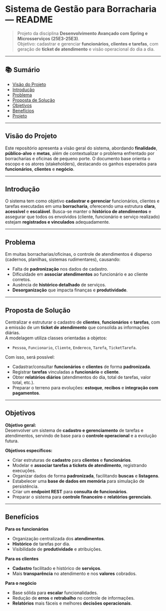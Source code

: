 # Sistema de Gestão para Borracharia — README

> Projeto da disciplina **Desenvolvimento Avançado com Spring e Microsserviços (25E3-25E3)**.  
> Objetivo: cadastrar e gerenciar **funcionários, clientes e tarefas**, com geração de **ticket de atendimento** e visão operacional do dia a dia.

---

## 📚 Sumário
- [Visão do Projeto](#visão-do-projeto)
- [Introdução](#introdução)
- [Problema](#problema)
- [Proposta de Solução](#proposta-de-solução)
- [Objetivos](#objetivos)
- [Benefícios](#benefícios)
- [Projeto](#projeto)

---

## Visão do Projeto
Este repositório apresenta a visão geral do sistema, abordando **finalidade**, **público-alvo** e **metas**, além de contextualizar o problema enfrentado por borracharias e oficinas de pequeno porte. O documento base orienta o escopo e os atores (stakeholders), destacando os ganhos esperados para **funcionários**, **clientes** e **negócio**.

---

## Introdução
O sistema tem como objetivo **cadastrar e gerenciar** funcionários, clientes e tarefas executadas em uma **borracharia**, oferecendo uma estrutura **clara**, **acessível** e **escalável**. Busca-se manter o **histórico de atendimentos** e assegurar que todos os envolvidos (cliente, funcionário e serviço realizado) estejam **registrados e vinculados** adequadamente.

---

## Problema
Em muitas borracharias/oficinas, o controle de atendimentos é disperso (cadernos, planilhas, sistemas rudimentares), causando:

- Falta de **padronização** nos dados de cadastro.  
- Dificuldade em **associar atendimentos** ao funcionário e ao cliente corretos.  
- Ausência de **histórico detalhado** de serviços.  
- **Desorganização** que impacta finanças e **produtividade**.

---

## Proposta de Solução
Centralizar e estruturar o cadastro de **clientes**, **funcionários** e **tarefas**, com a emissão de um **ticket de atendimento** que consolida as informações diárias.  
A modelagem utiliza classes orientadas a objetos:

- `Pessoa`, `Funcionario`, `Cliente`, `Endereco`, `Tarefa`, `TicketTarefa`.

Com isso, será possível:

- Cadastrar/consultar **funcionários** e **clientes** de forma **padronizada**.  
- Registrar **tarefas** vinculadas a **funcionário** e **cliente**.  
- Obter **relatórios diários** (atendimentos do dia, total de tarefas, valor total, etc.).  
- Preparar o terreno para evoluções: **estoque**, **recibos** e **integração com pagamentos**.

---

## Objetivos
**Objetivo geral:**  
Desenvolver um sistema de **cadastro e gerenciamento** de tarefas e atendimentos, servindo de base para o **controle operacional** e a evolução futura.

**Objetivos específicos:**
- Criar estruturas de **cadastro** para **clientes** e **funcionários**.  
- Modelar e **associar tarefas a tickets de atendimento**, registrando execuções.  
- Organizar dados de forma **padronizada**, facilitando **buscas** e **listagens**.  
- Estabelecer uma **base de dados em memória** para simulação de persistência.  
- Criar um **endpoint REST** para **consulta de funcionários**.  
- Preparar o sistema para **controle financeiro** e **relatórios gerenciais**.

---

## Benefícios
**Para os funcionários**
- Organização centralizada dos **atendimentos**.  
- **Histórico** de tarefas por dia.  
- Visibilidade de **produtividade** e atribuições.

**Para os clientes**
- **Cadastro** facilitado e histórico de **serviços**.  
- Mais **transparência** no atendimento e nos **valores** cobrados.

**Para o negócio**
- Base sólida para **escalar** funcionalidades.  
- Redução de **erros** e **retrabalho** no controle de informações.  
- **Relatórios** mais fáceis e melhores **decisões operacionais**.

